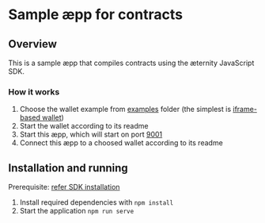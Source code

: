 # Sample æpp for contracts

## Overview
This is a sample æpp that compiles contracts using the æternity JavaScript SDK.

### How it works
1. Choose the wallet example from [examples](..) folder (the simplest is [iframe-based wallet](../wallet-iframe))
2. Start the wallet according to its readme
3. Start this æpp, which will start on port [9001](http://localhost:9001)
4. Connect this æpp to a choosed wallet according to its readme

## Installation and running
Prerequisite: [refer SDK installation](../README.md#setup-info)
1. Install required dependencies with `npm install`
1. Start the application `npm run serve`
